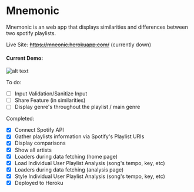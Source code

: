 # Mnemonic

Mnemonic is an web app that displays similarities and differences between two spotify playlists.

Live Site: ~~https://mneonic.herokuapp.com/~~ (currently down)

#### Current Demo:
![alt text](https://github.com/jason-li-z/mnemonic/blob/master/logo/basic_demo3.gif)


To do:
- [ ] Input Validation/Sanitize Input
- [ ] Share Feature (in similarities)
- [ ] Display genre's throughout the playlist / main genre

Completed:
- [x] Connect Spotify API
- [x] Gather playlists information via Spotify's Playlist URIs
- [x] Display comparisons
- [x] Show all artists
- [x] Loaders during data fetching (home page)
- [x] Load Individual User Playlist Analysis (song's tempo, key, etc)
- [x] Loaders during data fetching (analysis page)
- [x] Style Individual User Playlist Analysis (song's tempo, key, etc)
- [x] Deployed to Heroku
